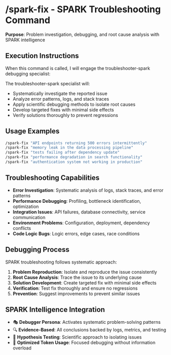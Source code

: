 # /spark-fix - SPARK Troubleshooting Command

**Purpose**: Problem investigation, debugging, and root cause analysis with SPARK intelligence

## Execution Instructions

When this command is called, I will engage the troubleshooter-spark debugging specialist:

The troubleshooter-spark specialist will:
- Systematically investigate the reported issue
- Analyze error patterns, logs, and stack traces
- Apply scientific debugging methods to isolate root causes
- Develop targeted fixes with minimal side effects
- Verify solutions thoroughly to prevent regressions

## Usage Examples

```bash
/spark-fix "API endpoints returning 500 errors intermittently"
/spark-fix "memory leak in the data processing pipeline"
/spark-fix "tests failing after dependency update" 
/spark-fix "performance degradation in search functionality"
/spark-fix "authentication system not working in production"
```

## Troubleshooting Capabilities

- **Error Investigation**: Systematic analysis of logs, stack traces, and error patterns
- **Performance Debugging**: Profiling, bottleneck identification, optimization
- **Integration Issues**: API failures, database connectivity, service communication
- **Environment Problems**: Configuration, deployment, dependency conflicts
- **Code Logic Bugs**: Logic errors, edge cases, race conditions

## Debugging Process

SPARK troubleshooting follows systematic approach:
1. **Problem Reproduction**: Isolate and reproduce the issue consistently
2. **Root Cause Analysis**: Trace the issue to its underlying cause
3. **Solution Development**: Create targeted fix with minimal side effects
4. **Verification**: Test fix thoroughly and ensure no regressions
5. **Prevention**: Suggest improvements to prevent similar issues

## SPARK Intelligence Integration

- 🎭 **Debugger Persona**: Activates systematic problem-solving patterns
- 🔍 **Evidence-Based**: All conclusions backed by logs, metrics, and testing
- 🧪 **Hypothesis Testing**: Scientific approach to isolating issues
- 🚀 **Optimized Token Usage**: Focused debugging without information overload